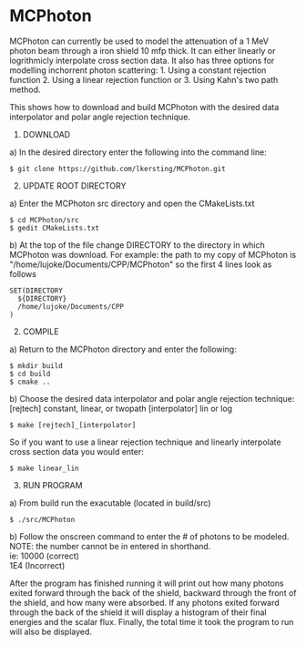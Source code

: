 MCPhoton
=============

MCPhoton can currently be used to model the attenuation of a 1 MeV photon beam 
through a iron shield 10 mfp thick. It can either linearly or logrithmicly 
interpolate cross section data. It also has three options for modelling 
inchorrent photon scattering: 1. Using a constant rejection function 2. Using a 
linear rejection function or 3. Using Kahn's two path method. 
 
This shows how to download and build MCPhoton with the desired data interpolator
and polar angle rejection technique. 

1) DOWNLOAD

a) In the desired directory enter the following into the command line:

```
$ git clone https://github.com/lkersting/MCPhoton.git
```

2) UPDATE ROOT DIRECTORY

a) Enter the MCPhoton src directory and open the CMakeLists.txt

```
$ cd MCPhoton/src
$ gedit CMakeLists.txt
```

b) At the top of the file change DIRECTORY to the directory in which 
MCPhoton was download. For example: the path to my copy of MCPhoton is 
"/home/lujoke/Documents/CPP/MCPhoton" so the first 4 lines look as follows

```
SET(DIRECTORY
  ${DIRECTORY}
  /home/lujoke/Documents/CPP
) 
```

2) COMPILE

a) Return to the MCPhoton directory and enter the following:

```
$ mkdir build
$ cd build
$ cmake ..
```

b) Choose the desired data interpolator and polar angle rejection technique:
[rejtech] constant, linear, or twopath
[interpolator] lin or log

```
$ make [rejtech]_[interpolator]
```

So if you want to use a linear rejection technique and linearly interpolate 
cross section data you would enter:

```
$ make linear_lin
```

3) RUN PROGRAM

a) From build run the exacutable (located in build/src)

```
$ ./src/MCPhoton
```

b) Follow the onscreen command to enter the # of photons to be modeled.
NOTE: the number cannot be in entered in shorthand.  
ie: 10000 (correct)      
	1E4   (Incorrect)

After the program has finished running it will print out how many photons exited
forward through the back of the shield, backward through the front of the 
shield, and how many were absorbed.
If any photons exited forward through the back of the shield it will display a 
histogram of their final energies and the scalar flux.
Finally, the total time it took the program to run will also be displayed.

